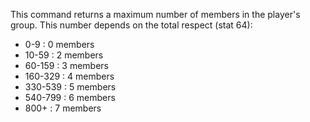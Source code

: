 This command returns a maximum number of members in the player's group. This number depends on the total respect (stat 64):

* 0-9 : 0 members
* 10-59 : 2 members
* 60-159 : 3 members
* 160-329 : 4 members
* 330-539 : 5 members
* 540-799 : 6 members
* 800+ : 7 members
